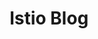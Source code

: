 ---
title: Istio Blog
description: Posts about using Istio.
linktitle: Blog
sidebar_multicard: true
icon: blog
decoration: pill
aliases:
    - /blog/posts/index.html
outputs:
    - html
    - rss
---